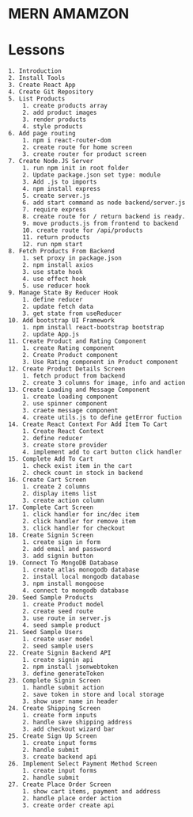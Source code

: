 # MERN AMAMZON

# Lessons

    1. Introduction
    2. Install Tools
    3. Create React App
    4. Create Git Repository
    5. List Products
        1. create products array
        2. add product images
        3. render products
        4. style products
    6. Add page routing
        1. npm i react-router-dom
        2. create route for home screen
        3. create router for product screen
    7. Create Node.JS Server
        1. run npm init in root folder
        2. Update package.json set type: module
        3. Add .js to imports
        4. npm install express
        5. create server.js
        6. add start command as node backend/server.js
        7. require express
        8. create route for / return backend is ready.
        9. move products.js from frontend to backend
        10. create route for /api/products
        11. return products
        12. run npm start
    8. Fetch Products From Backend
        1. set proxy in package.json
        2. npm install axios
        3. use state hook
        4. use effect hook
        5. use reducer hook
    9. Manage State By Reducer Hook
        1. define reducer
        2. update fetch data
        3. get state from useReducer
    10. Add bootstrap UI Framework
        1. npm install react-bootstrap bootstrap
        2. update App.js
    11. Create Product and Rating Component
        1. create Rating component
        2. Create Product component
        3. Use Rating component in Product component
    12. Create Product Details Screen
        1. fetch product from backend
        2. create 3 columns for image, info and action
    13. Create Loading and Message Component
        1. create loading component
        2. use spinner component
        3. craete message component
        4. create utils.js to define getError fuction
    14. Create React Context For Add Item To Cart
        1. Create React Context
        2. define reducer
        3. create store provider
        4. implement add to cart button click handler
    15. Complete Add To Cart
        1. check exist item in the cart
        2. check count in stock in backend
    16. Create Cart Screen
        1. create 2 columns
        2. display items list
        3. create action column
    17. Complete Cart Screen
        1. click handler for inc/dec item
        2. click handler for remove item
        3. click handler for checkout
    18. Create Signin Screen
        1. create sign in form
        2. add email and password
        3. add signin button
    19. Connect To MongoDB Database
        1. create atlas monogodb database
        2. install local mongodb database
        3. npm install mongoose
        4. connect to mongodb database
    20. Seed Sample Products
        1. create Product model
        2. create seed route
        3. use route in server.js
        4. seed sample product
    21. Seed Sample Users
        1. create user model
        2. seed sample users
    22. Create Signin Backend API
        1. create signin api
        2. npm install jsonwebtoken
        3. define generateToken
    23. Complete Signin Screen
        1. handle submit action
        2. save token in store and local storage
        3. show user name in header
    24. Create Shipping Screen
        1. create form inputs
        2. handle save shipping address
        3. add checkout wizard bar
    25. Create Sign Up Screen
        1. create input forms
        2. handle submit
        3. create backend api
    26. Implement Select Payment Method Screen
        1. create input forms
        2. handle submit
    27. Create Place Order Screen
        1. show cart items, payment and address
        2. handle place order action
        3. create order create api
